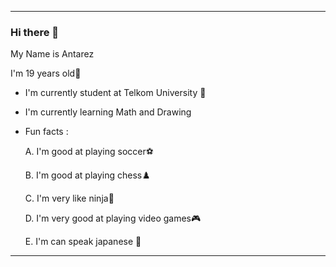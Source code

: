 ---------------------------------------------------
### Hi there 👋

My Name is Antarez 

I'm 19 years old👦
- I'm currently student at Telkom University 🏫 
- I'm currently learning Math and Drawing 
- Fun facts :

    A. I'm good at playing soccer⚽
    
    B. I'm good at playing chess♟️
    
    C. I'm very like ninja🥷
    
    D. I'm very good at playing video games🎮
    
    E. I'm can speak japanese 🗾
    
---------------------------------------------------
